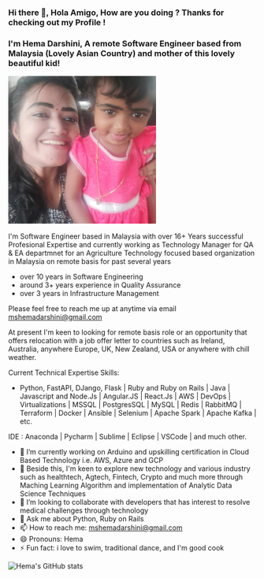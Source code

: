 ### Hi there 👋, Hola Amigo, How are you doing ? Thanks for checking out my Profile !
### I'm Hema Darshini, A remote Software Engineer based from Malaysia (Lovely Asian Country) and mother of this lovely beautiful kid!
<img src="https://github.com/mshemadarshini/mshemadarshini/blob/main/My%20daughter%20Saaranya%20and%20mE%20.jpg" width="300"/>

I'm Software Engineer based in Malaysia with over 16+ Years successful Profesional Expertise and currently working as Technology Manager for QA & EA departmnet for an Agriculture Technology focused based organization in Malaysia on remote basis for past several years 
- over 10 years in Software Engineering
- around 3+ years experience in Quality Assurance 
- over 3 years in Infrastructure Management 

Please feel free to reach me up at anytime via email mshemadarshini@gmail.com 

At present I'm keen to looking for remote basis role or an opportunity that offers relocation with a job offer letter to countries such as Ireland, Australia, anywhere Europe, UK, New Zealand, USA or anywhere with chill weather. 


Current Technical Expertise Skills: 
- Python, FastAPI,  DJango, Flask  | Ruby and Ruby on Rails | Java | Javascript and Node.Js | Angular.JS | React.Js | AWS | DevOps | Virtualizations | MSSQL | PostgresSQL | MySQL | Redis | RabbitMQ | Terraform | Docker | Ansible | Selenium | Apache Spark | Apache Kafka |  etc.

IDE : Anaconda | Pycharm | Sublime | Eclipse | VSCode | and much other. 


- 🔭 I’m currently working on Arduino and upskilling certification in Cloud Based Technology i.e. AWS, Azure and GCP
- 🌱 Beside this, I'm keen to explore new technology and various industry such as healthtech, Agtech, Fintech, Crypto and much more through Maching Learning Algorithm and implementation of Analytic Data Science Techniques
- 👯 I’m looking to collaborate with developers that has interest to resolve medical challenges through technology
- 💬 Ask me about Python, Ruby on Rails  
- 📫 How to reach me: mshemadarshini@gmail.com 
- 😄 Pronouns: Hema 
- ⚡ Fun fact: i love to swim, traditional dance, and I'm good cook 


![Hema's GitHub stats](https://github-readme-stats.vercel.app/api?username=mshemadarshini&count_private=true)

